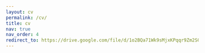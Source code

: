 ```yaml
---
layout: cv
permalink: /cv/
title: cv
nav: true
nav_order: 4
redirect_to: https://drive.google.com/file/d/1o2BQa71Wk9sMjxKPqqr9Zm2SGWimc8WK/view?usp=sharing
---
```

